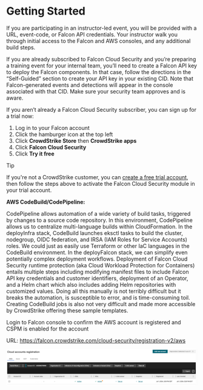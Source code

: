 # Getting Started

If you are participating in an instructor-led event, you will be provided with a URL, event-code, or Falcon API credentials. Your instructor walk you through initial access to the Falcon and AWS consoles, and any additional build steps.

If you are already subscribed to Falcon Cloud Security and you’re preparing a training event for your internal team, you’ll need to create a Falcon API key to deploy the Falcon components. In that case, follow the directions in the “Self-Guided” section to create your API key in your existing CID. Note that Falcon-generated events and detections will appear in the console associated with that CID. Make sure your security team approves and is aware.

If you aren’t already a Falcon Cloud Security subscriber, you can sign up for a trial now:

1. Log in to your Falcon account
1. Click the hamburger icon at the top left
1. Click **CrowdStrike Store** then **CrowdStrike apps**
1. Click **Falcon Cloud Security**
1. Click **Try it free**

> [!TIP]
> If you're not a CrowdStrike customer, you can [create a free trial account](https://www.crowdstrike.com/products/trials/try-falcon-prevent/), then follow the steps above to activate the Falcon Cloud Security module in your trial account.

**AWS CodeBuild/CodePipeline:**

CodePipeline allows automation of a wide variety of build tasks, triggered by changes to a source code repository. In this environment, CodePipeline allows us to centralize multi-language builds within CloudFormation. In the deployInfra stack, CodeBuild launches eksctl tasks to build the cluster, nodegroup, OIDC federation, and IRSA (IAM Roles for Service Accounts) roles. We could just as easily use Terraform or other IaC languages in the CodeBuild environment. In the deployFalcon stack, we can simplify even potentially complex deployment workflows. Deployment of Falcon Cloud Security runtime protection (aka Cloud Workload Protection for Containers) entails multiple steps including modifying manifest files to include Falcon API key credentials and customer identifiers, deployment of an Operator, and a Helm chart which also includes adding Helm repositories with customized values. Doing all this manually is not terribly difficult but it breaks the automation, is susceptible to error, and is time-consuming toil. Creating CodeBuild jobs is also not very difficult and made more accessible by CrowdStrike offering these sample templates.

Login to Falcon console to confirm the AWS account is registered and CSPM is enabled for the account

URL: https://falcon.crowdstrike.com/cloud-security/registration-v2/aws

![Screenshots of Falcon cloud account registration](account-reg.png)

